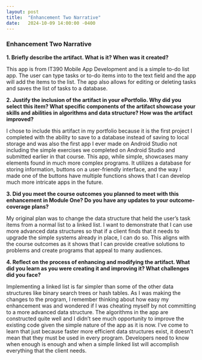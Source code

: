 ```yaml
---
layout: post
title:  "Enhancement Two Narrative"
date:   2024-10-09 14:00:00 -0400
---
```


### Enhancement Two Narrative

**1.	Briefly describe the artifact. What is it? When was it created?**

This app is from IT390 Mobile App Development and is a simple to-do list app. The user can type tasks or to-do items into to the text field and the app will add the items to the list. The app also allows for editing or deleting tasks and saves the list of tasks to a database.


**2.	Justify the inclusion of the artifact in your ePortfolio. Why did you select this item? What specific components of the artifact showcase your skills and abilities in algorithms and data structure? How was the artifact improved?**

I chose to include this artifact in my portfolio because it is the first project I completed with the ability to save to a database instead of saving to local storage and was also the first app I ever made on Android Studio not including the simple exercises we completed on Android Studio and submitted earlier in that course. This app, while simple, showcases many elements found in much more complex programs. It utilizes a database for storing information, buttons on a user-friendly interface, and the way I made one of the buttons have multiple functions shows that I can develop much more intricate apps in the future. 


**3.	Did you meet the course outcomes you planned to meet with this enhancement in Module One? Do you have any updates to your outcome-coverage plans?**

My original plan was to change the data structure that held the user’s task items from a normal list to a linked list. I want to demonstrate that I can use more advanced data structures so that if a client finds that it needs to upgrade the simple systems already in place, I can do so. This aligns with the course outcomes as it shows that I can provide creative solutions to problems and create programs that appeal to many audiences.


**4.	Reflect on the process of enhancing and modifying the artifact. What did you learn as you were creating it and improving it? What challenges did you face?**

Implementing a linked list is far simpler than some of the other data structures like binary search trees or hash tables. As I was making the changes to the program, I remember thinking about how easy my enhancement was and wondered if I was cheating myself by not committing to a more advanced data structure. The algorithms in the app are constructed quite well and I didn’t see much opportunity to improve the existing code given the simple nature of the app as it is now. I’ve come to learn that just because faster more efficient data structures exist, it doesn’t mean that they must be used in every program. Developers need to know when enough is enough and when a simple linked list will accomplish everything that the client needs. 
